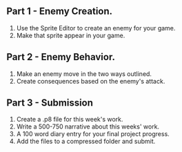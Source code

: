 ## Part 1 - Enemy Creation.
1. Use the Sprite Editor to create an enemy for your game. 
1. Make that sprite appear in your game. 

## Part 2 - Enemy Behavior. 
1. Make an enemy move in the two ways outlined.
1. Create consequences based on the enemy's attack.

## Part 3 - Submission

1. Create a .p8 file for this week's work.
1. Write a 500-750 narrative about this weeks' work. 
1. A 100 word diary entry for your final project progress.
1. Add the files to a compressed folder and submit. 
